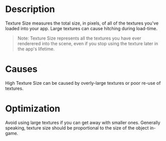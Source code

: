 # Description
Texture Size measures the total size, in pixels, of all of the textures you've loaded into your app. Large textures can cause hitching during load-time.

> Note: Texture Size represents all the textures you have ever renderered into the scene, even if you stop using the texture later in the app's lifetime.

# Causes
High Texture Size can be caused by overly-large textures or poor re-use of textures.

# Optimization
Avoid using large textures if you can get away with smaller ones. Generally speaking, texture size should be proportional to the size of the object in-game.
